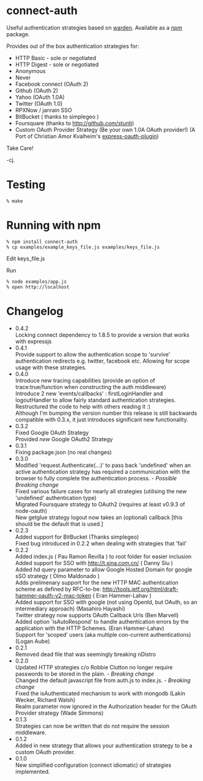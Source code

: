 connect-auth
============

Useful authentication strategies based on [warden]. Available as a [npm] package.

Provides out of the box authentication strategies for:

* HTTP Basic - sole or negotiated
* HTTP Digest - sole or negotiated
* Anonymous
* Never
* Facebook connect (OAuth 2)
* Github (OAuth 2)
* Yahoo (OAuth 1.0A)
* Twitter (OAuth 1.0)
* RPXNow / janrain SSO 
* BitBucket ( thanks to simplegeo )
* Foursquare (thanks to http://github.com/stunti)
* Custom OAuth Provider Strategy (Be your own 1.0A OAuth provider!) (A Port of Christian Amor Kvalheim's  [express-oauth-plugin])  

Take Care!

-cj.


Testing
=======

    % make

Running with npm
=================

    % npm install connect-auth
	% cp examples/example_keys_file.js examples/keys_file.js

Edit keys_file.js

Run

    % node examples/app.js
    % open http://localhost


[warden]: http://github.com/hassox/warden
[npm]: http://github.com/isaacs/npm    
[express-oauth-plugin]: http://github.com/christkv/node-express-oauth-plugin


Changelog
=========
 * 0.4.2  
		Locking connect dependency to 1.8.5 to provide a version that works with expressjs
 * 0.4.1  
		Provide support to allow the authentication scope to 'survive' authentication redirects e.g. twitter, facebook etc. Allowing for scope usage with these strategies.  
 * 0.4.0  
		Introduce new tracing capabilities (provide an option of trace:true/function when constructing the auth middleware)  
		Introduce 2 new 'events/callbacks' : firstLoginHandler and logoutHandler to allow fairly standard authentication strategies.  
		Restructured the code to help with others reading it :)  
		Although I'm bumping the version number this release is still backwards compatible with 0.3.x, it just introduces significant new functionality.  
 * 0.3.2  
		Fixed Google OAuth Strategy  
		Provided *new* Google OAuth2 Strategy  
 * 0.3.1  
		Fixing package.json (no real changes)  
 * 0.3.0  
		Modified 'request.Authenticate(...)' to pass back 'undefined' when an active authentication strategy has required a communication with the browser to fully complete the authentication process.  - *Possible Breaking change*  
		Fixed various failure cases for nearly all strategies (utilising the new 'undefined' authentication type)  
		Migrated Foursquare strategy to OAuth2 (requires at least v0.9.3 of node-oauth)  
		New getglue strategy
		logout now takes an (optional) callback [this should be the default that is used.] 
 * 0.2.3  
    Added support for BitBucket (Thanks simplegeo)  
    Fixed bug introduced in 0.2.2 when dealing with strategies that 'fail'  
 * 0.2.2  
    Added index.js ( Pau Ramon Revilla ) to root folder for easier inclusion  
    Added support for SSO with http://t.sina.com.cn/ ( Danny Siu )  
    Added hd query parameter to allow Google Hosted Domain for google sSO strategy ( Olmo Maldonado )  
		Adds prelimenary support for the new HTTP MAC authentication scheme as defined by RFC-to-be:
		http://tools.ietf.org/html/draft-hammer-oauth-v2-mac-token ( Eran Hammer-Lahav )  
		Added support for SSO with google (not using OpenId, but OAuth, so an intermediary approach) (Masahiro Hayashi)  
		Twitter strategy now supports OAuth Callback Urls (Ben Marvell)  
		Added option 'isAutoRespond' to handle authentication errors by the application with the HTTP Schemes. (Eran Hammer-Lahav)  
		Support for 'scoped' users (aka multiple con-current authentications) (Logan Aube)  
 * 0.2.1  
		Removed dead file that was seemingly breaking nDistro  
 * 0.2.0  
		Updated HTTP strategies c/o Robbie Clutton no longer require passwords to be stored in the plain. - *Breaking change*  
		Changed the default javascript file from auth.js to index.js. - *Breaking change*  
		Fixed the isAuthenticated mechanism to work with mongodb (Lakin Wecker, Richard Walsh)  
		Realm parameter now ignored in the Authorization header for the OAuth Provider strategy (Wade Simmons)  
 * 0.1.3  
		Strategies can now be written that do not require the session middleware.  
 * 0.1.2  
		Added in new strategy that allows your authentication strategy to be a custom OAuth provider.  
 * 0.1.0  
		New simplified configuration (connect idiomatic) of strategies implemented.
